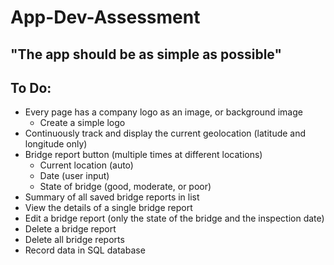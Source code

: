 # App-Dev-Assessment

## "The app should be as simple as possible"

## To Do:
- Every page has a company logo as an image, or background image
    - Create a simple logo
- Continuously track and display the current geolocation (latitude and longitude only)
- Bridge report button (multiple times at different locations)
    - Current location (auto)
    - Date (user input)
    - State of bridge (good, moderate, or poor)
- Summary of all saved bridge reports in list
- View the details of a single bridge report
- Edit a bridge report (only the state of the bridge and the inspection date)
- Delete a bridge report
- Delete all bridge reports
- Record data in SQL database
